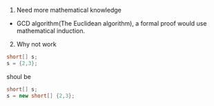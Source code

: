 1. Need more mathematical knowledge
  - GCD algorithm(The Euclidean algorithm), a formal proof would use mathematical induction.

2. Why not work
  ```java 
  short[] s;
  s = {2,3};
  ```
  shoul be 
  ```java
  short[] s;
  s = new short[] {2,3};
  ```
